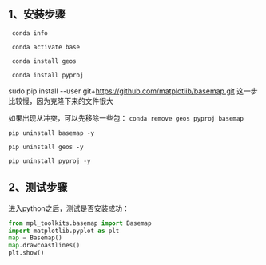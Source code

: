 ## 1、安装步骤
` conda info`

` conda activate base`

` conda install geos`

` conda install pyproj`

sudo pip install --user git+https://github.com/matplotlib/basemap.git
这一步比较慢，因为克隆下来的文件很大


如果出现从冲突，可以先移除一些包：
`conda remove geos pyproj basemap`

`pip uninstall basemap -y`

`pip uninstall geos -y`

`pip uninstall pyproj -y`


## 2、测试步骤
进入python之后，测试是否安装成功：
``` python
from mpl_toolkits.basemap import Basemap
import matplotlib.pyplot as plt
map = Basemap()
map.drawcoastlines()
plt.show()
```
